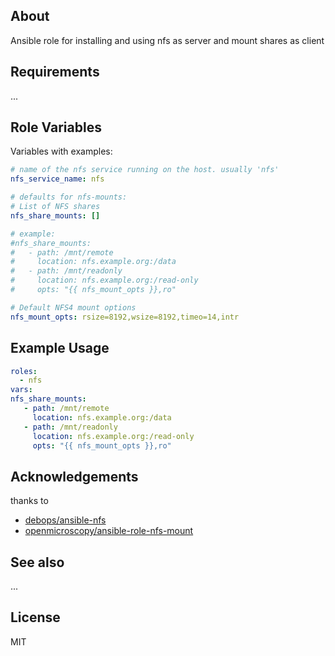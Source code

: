 About
-----

Ansible role for installing and using nfs as server and mount shares as client

Requirements
------------

...

Role Variables
--------------

Variables with examples:

```yml
# name of the nfs service running on the host. usually 'nfs'
nfs_service_name: nfs

# defaults for nfs-mounts:
# List of NFS shares
nfs_share_mounts: []

# example:
#nfs_share_mounts:
#   - path: /mnt/remote
#     location: nfs.example.org:/data
#   - path: /mnt/readonly
#     location: nfs.example.org:/read-only
#     opts: "{{ nfs_mount_opts }},ro"

# Default NFS4 mount options
nfs_mount_opts: rsize=8192,wsize=8192,timeo=14,intr

```


Example Usage
-------------

```yml
roles:
  - nfs
vars:
nfs_share_mounts:
   - path: /mnt/remote
     location: nfs.example.org:/data
   - path: /mnt/readonly
     location: nfs.example.org:/read-only
     opts: "{{ nfs_mount_opts }},ro"

```

Acknowledgements
----------------

thanks to
* [debops/ansible-nfs](https://github.com/debops/ansible-nfs)
* [openmicroscopy/ansible-role-nfs-mount](https://github.com/openmicroscopy/ansible-role-nfs-mount)


See also
--------

...

License
-------

MIT
